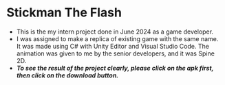 # Stickman The Flash
- This is the my intern project done in June 2024 as a game developer. <br>
- I was assigned to make a replica of existing game with the same name. It was made using C# with Unity Editor and Visual Studio Code. The animation was given to me by the senior developers, and it was Spine 2D. <br>
- ***To see the result of the project clearly, please click on the apk first, then click on the download button.***

